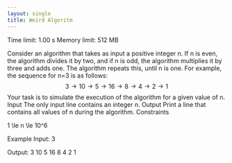```yaml
---
layout: single
title: Weird Algoritm
---
```


Time limit: 1.00 s Memory limit: 512 MB



Consider an algorithm that takes as input a positive integer n. If n is even, the algorithm divides it by two, and if n is odd, the algorithm multiplies it by three and adds one. The algorithm repeats this, until n is one. For example, the sequence for n=3 is as follows:
$$ 3 \rightarrow 10 \rightarrow 5 \rightarrow 16 \rightarrow 8 \rightarrow 4 \rightarrow 2 \rightarrow 1$$
Your task is to simulate the execution of the algorithm for a given value of n.
Input
The only input line contains an integer n.
Output
Print a line that contains all values of n during the algorithm.
Constraints

1 \le n \le 10^6

Example
Input:
3

Output:
3 10 5 16 8 4 2 1
